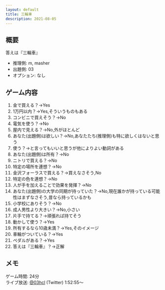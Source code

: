```yaml
---
layout: default
title: 三輪車
description: 2021-08-05
---
```


## 概要

答えは『三輪車』

- 推理側: m, masher
- 出題側: 03
- オプション: なし

## ゲーム内容

1. 金で買える？→Yes
2. 1万円以内？→Yes,そういうものもある
3. コンビニで買えそう？→No
4. 電気を使う？→No
5. 屋内で見える？→No,外がほとんど
6. あなた(出題側)は欲しい？→No,あなたたち(推理側)も特に欲しくはないと思う
7. 使う？→と言ってもいいと思うが他によりよい動詞がある
8. あなた(出題側)は所有？→No
9. ニトリで買える？→No
10. 特定の場所を連想？→No
11. 金沢フォーラスで買える？→買えなさそう,No
12. 特定の色を連想？→No
13. 人が手を加えることで効果を発揮？→No
14. あなた(出題側)の大学の同期が持っていた？→No,現在誰かが持っている可能性はまずなさそう,昔なら持っているかも
15. 小学校にありそう？→No
16. 成人男性より大きい？→No,小さい
17. 片手で持てる？→頑張れば持てそう
18. 動かして使う？→Yes
19. 所有するなら10歳未満？→Yes,そのイメージ
20. 車輪がついている？→Yes
21. ペダルがある？→Yes
22. 答えは『三輪車』？→正解

## メモ

ゲーム時間: 24分  
ライブ放送: [@03hcl](https://twitter.com/i/broadcasts/1yoJMAZwjmYJQ?t=1h52m55s) (Twitter) 1:52:55～
